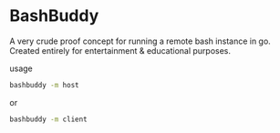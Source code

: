 # BashBuddy
A very crude proof concept for running a remote bash instance in go.  
Created entirely for entertainment & educational purposes.

usage

```bash
bashbuddy -m host
```
or

```bash
bashbuddy -m client
```
